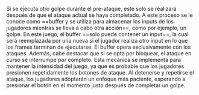 
Si se ejecuta otro golpe durante el pre-ataque, este solo se realizará después de que el ataque actual se haya completado. A este proceso se le conoce como ==buffer y se utiliza para almacenar los inputs de los jugadores mientras se lleva a cabo otra acción==, como por ejemplo, un golpe. En este juego, el buffer ==solo puede contener un input==, la cual será reemplazada por una nueva si el jugador realiza otro input en lo que los frames terminan de ejecutarse. El buffer opera exclusivamente con los ataques. Además, cabe destacar que si se opta por bloquear, el ataque en curso se interrumpe por completo. Esta mecánica se implementa para mantener la intensidad del juego, ya que es probable que los jugadores presionen repetidamente los botones de ataque. Al detenerse y repetirse el ataque, los jugadores adoptarán un enfoque más paciente, esperando a presionar el botón en el momento justo después de completar un golpe.